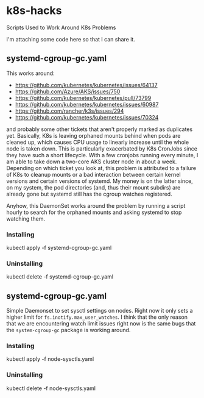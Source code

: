 # k8s-hacks
Scripts Used to Work Around K8s Problems

I'm attaching some code here so that I can share it.
## systemd-cgroup-gc.yaml
This works around:
* https://github.com/kubernetes/kubernetes/issues/64137
* https://github.com/Azure/AKS/issues/750
* https://github.com/kubernetes/kubernetes/pull/73799
* https://github.com/kubernetes/kubernetes/issues/60987
* https://github.com/rancher/k3s/issues/294
* https://github.com/kubernetes/kubernetes/issues/70324

and probably some other tickets that aren't properly marked as duplicates yet.  Basically, K8s is leaving orphaned mounts behind when pods are cleaned up, which causes CPU usage to linearly increase until the whole node is taken down.  This is particularly exacerbated by K8s CronJobs since they have such a short lifecycle.  With a few cronjobs running every minute, I am able to take down a two-core AKS cluster node in about a week.  Depending on which ticket you look at, this problem is attributed to a failure of K8s to cleanup mounts or a bad interaction between certain kernel versions and certain versions of systemd.  My money is on the latter since, on my system, the pod directories (and, thus their mount subdirs) are already gone but systemd still has the cgroup watches registered.

Anyhow, this DaemonSet works around the problem by running a script hourly to search for the orphaned mounts and asking systemd to stop watching them.

### Installing
kubectl apply -f systemd-cgroup-gc.yaml

### Uninstalling
kubectl delete -f systemd-cgroup-gc.yaml

## systemd-cgroup-gc.yaml
Simple Daemonset to set sysctl settings on nodes.  Right now it only sets a higher limit for `fs.inotify.max_user_watches`.  I
think that the only reason that we are encountering watch limit
issues right now is the same bugs that the `system-cgroup-gc`
package is working around.

### Installing
kubectl apply -f node-sysctls.yaml

### Uninstalling
kubectl delete -f node-sysctls.yaml